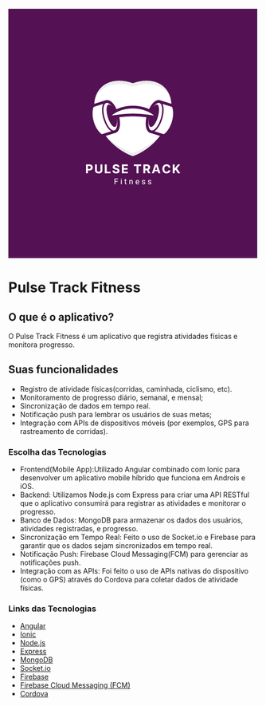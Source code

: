 ![alt text](2.png)

#  Pulse Track Fitness
## O que é o aplicativo?
O Pulse Track Fitness é um aplicativo que registra atividades físicas e monitora progresso.
 
## Suas funcionalidades
- Registro de atividade físicas(corridas, caminhada, ciclismo, etc).
- Monitoramento de progresso diário, semanal, e mensal;
- Sincronização de dados em tempo real.
- Notificação push para lembrar os usuários de suas metas;
- Integração com APIs de dispositivos móveis (por exemplos, GPS para rastreamento de corridas).

 ### Escolha das Tecnologias
 - Frontend(Mobile App):Utilizado Angular combinado com Ionic para desenvolver um aplicativo mobile híbrido que funciona em Androis e iOS.
 - Backend: Utilizamos Node.js com Express para criar uma API RESTful que o aplicativo consumirá para registrar as atividades e monitorar o progresso.
 - Banco de Dados: MongoDB para armazenar os dados dos usuários, atividades registradas, e progresso.
 - Sincronização em Tempo Real: Feito o uso de Socket.io e Firebase para garantir que os dados sejam sincronizados em tempo real.
 - Notificação Push: Firebase Cloud Messaging(FCM) para gerenciar as notificações push.
 - Integração com as APIs: Foi feito o uso de APIs nativas do dispositivo (como o GPS) através do Cordova para coletar dados de atividade físicas.
### Links das Tecnologias
- [Angular](https://angular.io/)
- [Ionic](https://ionicframework.com/)
- [Node.js](https://nodejs.org/en/)
- [Express](https://expressjs.com/)
- [MongoDB](https://www.mongodb.com/)
- [Socket.io](https://socket.io/)
- [Firebase](https://firebase.google.com/)
- [Firebase Cloud Messaging (FCM)](https://firebase.google.com/products/cloud-messaging)
- [Cordova](https://cordova.apache.org/)
